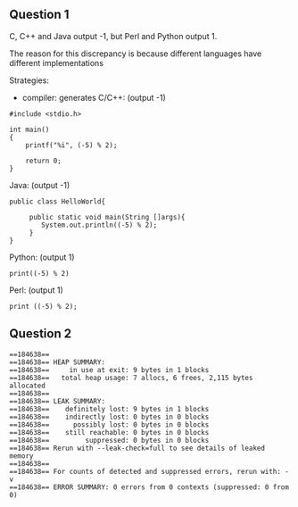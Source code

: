

## Question 1
C, C++ and Java output -1, but Perl and Python output 1.

The reason for this discrepancy is because different languages have different
implementations

Strategies:
  * compiler: generates
C/C++:  (output -1)
```
#include <stdio.h>

int main()
{
    printf("%i", (-5) % 2);

    return 0;
}
```
Java:    (output -1)
```
public class HelloWorld{

     public static void main(String []args){
        System.out.println((-5) % 2);
     }
}
```
Python:    (output 1)
```
print((-5) % 2)
```
Perl:     (output 1)
```
print ((-5) % 2);
```

## Question 2

```
==184638==
==184638== HEAP SUMMARY:
==184638==     in use at exit: 9 bytes in 1 blocks
==184638==   total heap usage: 7 allocs, 6 frees, 2,115 bytes allocated
==184638==
==184638== LEAK SUMMARY:
==184638==    definitely lost: 9 bytes in 1 blocks
==184638==    indirectly lost: 0 bytes in 0 blocks
==184638==      possibly lost: 0 bytes in 0 blocks
==184638==    still reachable: 0 bytes in 0 blocks
==184638==         suppressed: 0 bytes in 0 blocks
==184638== Rerun with --leak-check=full to see details of leaked memory
==184638==
==184638== For counts of detected and suppressed errors, rerun with: -v
==184638== ERROR SUMMARY: 0 errors from 0 contexts (suppressed: 0 from 0)
```
